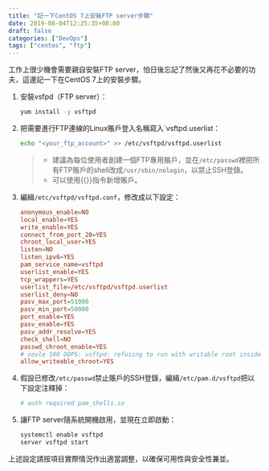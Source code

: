 ```yaml
---
title: "記一下CentOS 7上安裝FTP server步驟"
date: 2019-08-04T12:25:35+08:00
draft: false
categories: ["DevOps"]
tags: ["centos", "ftp"]
---
```


工作上很少機會需要親自安裝FTP server，怕日後忘記了然後又再花不必要的功夫，這邊記一下在CentOS 7上的安裝步驟。

<!--more-->

1. 安裝vsfpd（FTP server）：
    ```sh
    yum install -y vsftpd
    ```

2. 把需要進行FTP連線的Linux賬戶登入名稱寫入`vsftpd.userlist：
    ```sh
    echo "<your_ftp_account>" >> /etc/vsftpd/vsftpd.userlist
    ```

    > - 建議為每位使用者創建一個FTP專用賬戶，並在`/etc/passwd`裡把所有FTP賬戶的shell改成`/usr/sbin/nologin`，以禁止SSH登錄。
    > - 可以使用{{<blanklink name="useradd" href="https://linux.die.net/man/8/useradd">}}指令新增賬戶。

3. 編緝`/etc/vsftpd/vsftpd.conf`，修改成以下設定：

    ```conf
    anonymous_enable=NO
    local_enable=YES
    write_enable=YES
    connect_from_port_20=YES
    chroot_local_user=YES
    listen=NO
    listen_ipv6=YES
    pam_service_name=vsftpd
    userlist_enable=YES
    tcp_wrappers=YES
    userlist_file=/etc/vsftpd/vsftpd.userlist
    userlist_deny=NO
    pasv_max_port=51000
    pasv_min_port=50000
    port_enable=YES
    pasv_enable=YES
    pasv_addr_resolve=YES
    check_shell=NO
    passwd_chroot_enable=YES
    # sovle 500 OOPS: vsftpd: refusing to run with writable root inside chroot()
    allow_writeable_chroot=YES
    ```

4. 假設已修改`/etc/passwd`禁止賬戶的SSH登錄，編緝`/etc/pam.d/vsftpd`把以下設定注釋掉：

    ```conf
    # auth required pam_shells.so
    ```

5. 讓FTP server隨系統開機啟用，並現在立即啟動：

    ```sh
    systemctl enable vsftpd
    server vsftpd start
    ```

上述設定請按項目實際情況作出適當調整，以確保可用性與安全性兼並。
